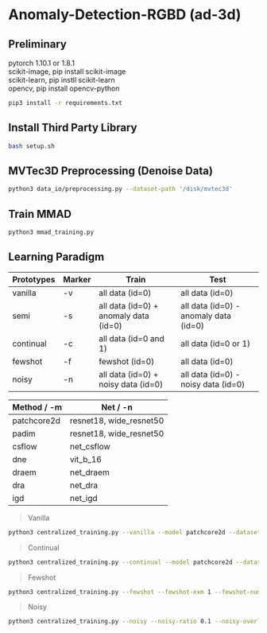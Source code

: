 # Anomaly-Detection-RGBD (ad-3d)
## Preliminary  

pytorch 1.10.1 or 1.8.1\
scikit-image, pip install scikit-image\
scikit-learn, pip instll scikit-learn\
opencv, pip install opencv-python

```bash
pip3 install -r requirements.txt
```

## Install Third Party Library
```bash
bash setup.sh
```

## MVTec3D Preprocessing (Denoise Data)
```bash
python3 data_io/preprocessing.py --dataset-path '/disk/mvtec3d'
```

## Train MMAD
```bash
python3 mmad_training.py
```

## Learning Paradigm
| Prototypes | Marker | Train | Test |
| ------ | ---| -------|------ |
| vanilla | -v |all data (id=0) | all data (id=0) |
| semi | -s | all data (id=0) + anomaly data (id=0) | all data (id=0) - anomaly data (id=0)|
| continual | -c| all data (id=0 and 1)| all data (id=0 or 1)|
| fewshot | -f | fewshot (id=0) | all data (id=0) |
| noisy | -n | all data (id=0) + noisy data (id=0) | all data (id=0) - noisy data (id=0)|


| Method / -m | Net / -n |
| ------ | ------ |
| patchcore2d  | resnet18, wide_resnet50 |
| padim  | resnet18, wide_resnet50 |
| csflow | net_csflow |
| dne | vit_b_16 |
| draem | net_draem |
| dra | net_dra |
| igd | net_igd |



> Vanilla
```bash
python3 centralized_training.py --vanilla --model patchcore2d --dataset mvtec2d --train-task-id 0 --valid-task-id 0 --coreset-sampling-ratio 0.001 -g 1
```

> Continual
```bash
python3 centralized_training.py --continual --model patchcore2d --dataset mvtec2d --train-task-id 0 1 --valid-task-id 0 1 --coreset-sampling-ratio 0.001 -g 1
```

> Fewshot
```bash
python3 centralized_training.py --fewshot --fewshot-exm 1 --fewshot-num-dg 4 --model patchcore2d --dataset mvtec2d --train-task-id 0 --valid-task-id 0 --coreset-sampling-ratio 1 -g 1
```

> Noisy
```bash
python3 centralized_training.py --noisy --noisy-ratio 0.1 --noisy-overlap --model patchcore2d --dataset mvtec2d --train-task-id 0 --valid-task-id 1 --coreset-sampling-ratio 0.001 -g 1
```


